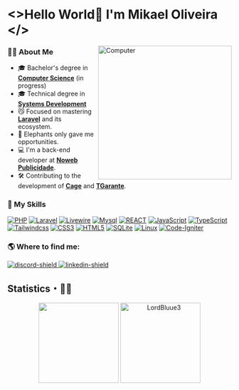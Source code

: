 # <>Hello World👋  I'm Mikael Oliveira </>
<img src="https://github.com/LordBluue3/LordBluue3/assets/58037508/1dd0e99b-17d9-404c-92a0-ebac4b0946d0" min-width="300px" max-width="300px" width="300px" align="right" alt="Computer">

### 👨‍💻  About Me
- 🎓 Bachelor's degree in [**Computer Science**](https://en.wikipedia.org/wiki/Computer_science) (in progress)  
- 🎓 Technical degree in [**Systems Development**](https://en.wikipedia.org/wiki/Software_development)
- 😼 Focused on mastering [**Laravel**](https://laravel.com) and its ecosystem.
- 🐘 Elephants only gave me opportunities.  
- 💻 I'm a back-end developer at [**Noweb Publicidade**](https://noweb.io).  
- 🛠️ Contributing to the development of [**Cage**](https://app.usecage.com) and [**TGarante**](https://tgarante.com.br).


### 📌  My Skills
[![PHP](https://img.shields.io/badge/PHP-7175aa?style=for-the-badge&logo=php&logoColor=white)](https://www.php.net/docs.php)
[![Laravel](https://img.shields.io/badge/laravel-%23FF2D20.svg?style=for-the-badge&logo=laravel&logoColor=white)](https://laravel.com/docs)
[![Livewire](https://img.shields.io/badge/Livewire-fb70a9?style=for-the-badge&logo=livewire&logoColor=white)](https://livewire.laravel.com/docs)
[![Mysql](https://img.shields.io/badge/MySQL-3e6e93?style=for-the-badge&logo=mysql&logoColor=white)](https://dev.mysql.com/doc/)
[![REACT](https://img.shields.io/badge/REACT-61DBFB?style=for-the-badge&logo=react&logoColor=black)](https://react.dev/community)
[![JavaScript](https://img.shields.io/badge/JavaScript-F7DF1E?style=for-the-badge&logo=javascript&logoColor=black)](https://developer.mozilla.org/en-US/docs/Web/JavaScript)
[![TypeScript](https://img.shields.io/badge/TypeScript-007acc?style=for-the-badge&logo=typescript&logoColor=white)](https://www.typescriptlang.org/docs/)
[![Tailwindcss](https://img.shields.io/badge/TailwindCss-38bdf8?style=for-the-badge&logo=tailwindcss&logoColor=white)](https://tailwindcss.com/docs)
[![CSS3](https://img.shields.io/badge/css3-%231572B6.svg?style=for-the-badge&logo=css3&logoColor=white)](https://www.w3.org/Style/CSS/Overview.en.html)
[![HTML5](https://img.shields.io/badge/html5-%23E34F26.svg?style=for-the-badge&logo=html5&logoColor=white)](https://developer.mozilla.org/en-US/docs/Web/Guide/HTML/HTML5)
[![SQLite](https://img.shields.io/badge/sqlite-%2307405e.svg?style=for-the-badge&logo=sqlite&logoColor=white)](https://www.sqlite.org/docs.html)
[![Linux](https://img.shields.io/badge/Linux-FCC624?style=for-the-badge&logo=linux&logoColor=black)](https://www.kernel.org/doc/html/latest/)
[![Code-Igniter](https://img.shields.io/badge/CodeIgniter-%23EF4223.svg?style=for-the-badge&logo=codeIgniter&logoColor=white)](https://codeigniter.com/user_guide/index.html)
<br>





### 🌎  Where to find me:


[discord-invite]:https://discord.com/users/295038299133837313
[discord-shield]:https://img.shields.io/badge/Discord-7289DA?style=for-the-badge&logo=discord&logoColor=white
[linkedin-invite]:https://www.linkedin.com/in/mikael-oliveira-345a34209/
[linkedin-shield]:https://img.shields.io/badge/LinkedIn-0077B5?style=for-the-badge&logo=linkedin&logoColor=white
[ ![discord-shield][] ][discord-invite]
[ ![linkedin-shield][] ][linkedin-invite]

 
## Statistics・🧙‍♂️

<p align = "center">
  <a href="https://github.com/LordBluue3"><img height="180em" src="https://github-readme-stats.vercel.app/api/top-langs/?username=LordBluue3&layout=compact&hide_title=false&theme=github_dark"/></a> 
  <a href="https://github.com/LordBluue3"><img height="180em" src="https://github-readme-stats.vercel.app/api?username=LordBluue3&show_icons=true&theme=github_dark&include_all_commits=true&count_private=true" alt="LordBluue3"/></a>
</p> 

